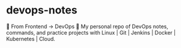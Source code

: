 # devops-notes
🌟 From Frontend → DevOps 🚀 My personal repo of DevOps notes, commands, and practice projects with Linux | Git | Jenkins | Docker | Kubernetes | Cloud.
